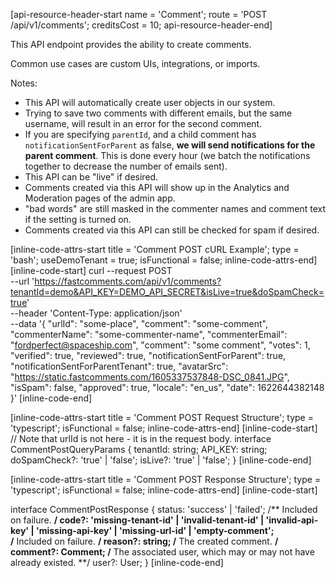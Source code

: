 [api-resource-header-start name = 'Comment'; route = 'POST /api/v1/comments'; creditsCost = 10; api-resource-header-end]

This API endpoint provides the ability to create comments.

Common use cases are custom UIs, integrations, or imports.

Notes:

- This API will automatically create user objects in our system.
- Trying to save two comments with different emails, but the same username, will result in an error for the second comment. 
- If you are specifying `parentId`, and a child comment has `notificationSentForParent` as false, **we will send notifications for the parent comment**. This is done every hour (we batch the notifications together to decrease the number of emails sent).
- This API can be "live" if desired.
- Comments created via this API will show up in the Analytics and Moderation pages of the admin app.
- "bad words" are still masked in the commenter names and comment text if the setting is turned on.
- Comments created via this API can still be checked for spam if desired.

[inline-code-attrs-start title = 'Comment POST cURL Example'; type = 'bash'; useDemoTenant = true; isFunctional = false; inline-code-attrs-end]
[inline-code-start]
curl --request POST \
  --url 'https://fastcomments.com/api/v1/comments?tenantId=demo&API_KEY=DEMO_API_SECRET&isLive=true&doSpamCheck=true' \
  --header 'Content-Type: application/json' \
  --data '{
	"urlId": "some-place",
	"comment": "some-comment",
	"commenterName": "some-commenter-name",
	"commenterEmail": "fordperfect@spaceship.com",
	"comment": "some comment",
	"votes": 1,
	"verified": true,
	"reviewed": true,
	"notificationSentForParent": true,
	"notificationSentForParentTenant": true,
	"avatarSrc": "https://static.fastcomments.com/1605337537848-DSC_0841.JPG",
	"isSpam": false,
	"approved": true,
	"locale": "en_us",
	"date": 1622644382148
}'
[inline-code-end]

[inline-code-attrs-start title = 'Comment POST Request Structure'; type = 'typescript'; isFunctional = false; inline-code-attrs-end]
[inline-code-start]
// Note that urlId is not here - it is in the request body.
interface CommentPostQueryParams {
    tenantId: string;
    API_KEY: string;
    doSpamCheck?: 'true' | 'false';
    isLive?: 'true' | 'false';
}
[inline-code-end]

[inline-code-attrs-start title = 'Comment POST Response Structure'; type = 'typescript'; isFunctional = false; inline-code-attrs-end]
[inline-code-start]

interface CommentPostResponse {
    status: 'success' | 'failed';
    /** Included on failure. **/
    code?: 'missing-tenant-id' | 'invalid-tenant-id' | 'invalid-api-key' | 'missing-api-key' | 'missing-url-id' | 'empty-comment';  
    /** Included on failure. **/
    reason?: string;
    /** The created comment. **/
    comment?: Comment;
    /** The associated user, which may or may not have already existed. **/
    user?: User;
}
[inline-code-end]
